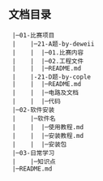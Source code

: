 ## 文档目录
<pre><code> |─01-比赛项目  
 |    |─21-A题-by-deweii  
 |    |  |─01.比赛内容  
 |    |  |─02.工程文件
 |    |  |─README.md  
 |    |-21-D题-by-cople
 |    |  |─README.md  
 |    |  |─电路及文档  
 |    |  |─代码 
 |─02-软件安装  
 |    |─软件名  
 |    |  |─使用教程.md  
 |    |  |─安装教程.md  
 |    |  |─安装包  
 |─03-日常学习  
 |    |─知识点  
 |─README.md  
</code></pre>

